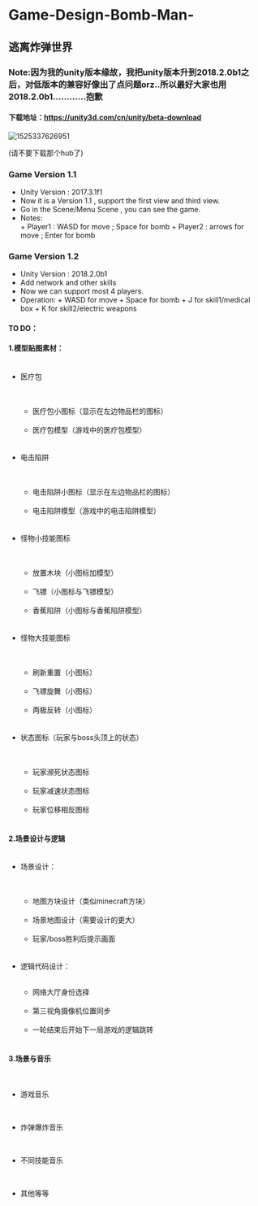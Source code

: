 # Game-Design-Bomb-Man- #
## 逃离炸弹世界 ##

### Note:因为我的unity版本缘故，我把unity版本升到2018.2.0b1之后，对低版本的兼容好像出了点问题orz..所以最好大家也用2018.2.0b1............抱歉

#### 下载地址：https://unity3d.com/cn/unity/beta-download

![1525337626951](C:\Users\27269\AppData\Local\Temp\1525337626951.png)



(请不要下载那个hub了)

### Game Version 1.1 ###
* Unity Version : 2017.3.1f1
* Now it is a Version 1.1 , support the first view and third view.
* Go in the Scene/Menu Scene , you can see the game.
* Notes:  
      + Player1 : WASD for move ; Space for bomb
      + Player2 : arrows for move ; Enter for bomb

### Game Version 1.2 ###
* Unity Version : 2018.2.0b1
* Add network and other skills
* Now we can support most 4 players.
* Operation:
      + WASD for move
      + Space for bomb
      + J     for skill1/medical box
      + K     for skill2/electric weapons
#### TO DO： ####

#### 1.模型贴图素材：

<ul>	
​	<li>医疗包</li>
​		<ul>
​			<li>医疗包小图标（显示在左边物品栏的图标）</li>
​			<li>医疗包模型（游戏中的医疗包模型）</li>
​		</ul>
​	<li>电击陷阱</li>
​		<ul>
​			<li>电击陷阱小图标（显示在左边物品栏的图标）</li>
​			<li>电击陷阱模型（游戏中的电击陷阱模型）</li>
​		</ul>
​	<li>怪物小技能图标</li>
​		<ul>
​			<li>放置木块（小图标加模型）</li>
​			<li>飞镖（小图标与飞镖模型）</li>
​			<li>香蕉陷阱（小图标与香蕉陷阱模型）</li>
​		</ul>
​	<li>怪物大技能图标</li>
​		<ul>
​			<li>刷新重置（小图标）</li>
​			<li>飞镖旋舞（小图标）</li>
​			<li>两极反转（小图标）</li>
​		</ul>
​	<li>状态图标（玩家与boss头顶上的状态）</li>
​		<ul>
​			<li>玩家濒死状态图标</li>
​			<li>玩家减速状态图标</li>
​			<li>玩家位移相反图标</li>
​		</ul>
</ul>

#### 2.场景设计与逻辑
<ul>
​	<li>场景设计：</li>
​		<ul>
​			<li>地图方块设计（类似minecraft方块）</li>
​			<li>场景地图设计（需要设计的更大）</li>
​			<li>玩家/boss胜利后提示画面</li>
​		</ul>
​	<li>逻辑代码设计：</li>
		<ul>
​			<li>网络大厅身份选择</li>
​			<li>第三视角摄像机位置同步</li>
​			<li>一轮结束后开始下一局游戏的逻辑跳转</li>
​		</ul>
</ul>

#### 3.场景与音乐

<ul>

​	<li>游戏音乐</li>

​	<li>炸弹爆炸音乐</li>

​	<li>不同技能音乐</li>

​	<li>其他等等</li>

</ul>